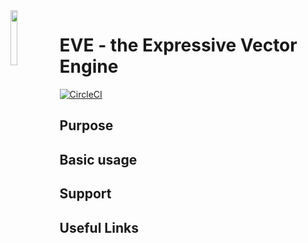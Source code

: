 <img src="https://github.com/jfalcou/eve/raw/develop/doc/_static/logo.png" alt="" data-canonical-src="https://github.com/jfalcou/eve/raw/develop/doc/_static/logo.png" align="left"  width="15%" height="15%" />

# EVE - the Expressive Vector Engine

[![CircleCI](https://circleci.com/gh/jfalcou/eve/tree/develop.svg?style=svg&circle-token=341ef01f38a05865882565127a64f692f650fc7b)](https://circleci.com/gh/jfalcou/eve/tree/develop)

## Purpose

## Basic usage

## Support

## Useful Links
